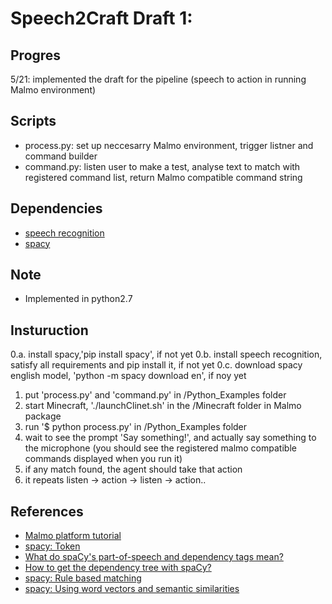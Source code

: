 # Speech2Craft Draft 1:

## Progres
5/21: implemented the draft for the pipeline (speech to action in running Malmo environment)

## Scripts
- process.py: set up neccesarry Malmo environment, trigger listner and command builder
- command.py: listen user to make a test, analyse text to match with registered command list, return Malmo compatible command string 

## Dependencies
- [speech recognition](https://pypi.python.org/pypi/SpeechRecognition/)
- [spacy](https://spacy.io/docs/usage/)

## Note
- Implemented in python2.7

## Insturuction
0.a. install spacy,'pip install spacy', if not yet
0.b. install speech recognition, satisfy all requirements and pip install it, if not yet
0.c. download spacy english model, 'python -m spacy download en', if noy yet
1. put 'process.py' and 'command.py' in /Python_Examples folder
2. start Minecraft, './launchClinet.sh' in the /Minecraft folder in Malmo package
3. run '$ python process.py' in /Python_Examples folder
4. wait to see the prompt 'Say something!', and actually say something to the microphone (you should see the registered malmo compatible commands displayed when you run it)
5. if any match found, the agent should take that action
6. it repeats listen -> action -> listen -> action..

## References
- [Malmo platform tutorial](https://github.com/Microsoft/malmo/blob/master/Malmo/samples/Python_examples/Tutorial.pdf)
- [spacy: Token](https://spacy.io/docs/api/token)
- [What do spaCy's part-of-speech and dependency tags mean?](http://stackoverflow.com/questions/40288323/what-do-spacys-part-of-speech-and-dependency-tags-mean)
- [How to get the dependency tree with spaCy?](http://stackoverflow.com/questions/36610179/how-to-get-the-dependency-tree-with-spacy)
- [spacy: Rule based matching](https://spacy.io/docs/usage/rule-based-matching)
- [spacy: Using word vectors and semantic similarities](https://spacy.io/docs/usage/word-vectors-similarities)